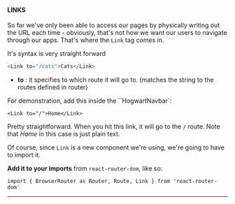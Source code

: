 
#### **LINKS**

So far we've only been able to access our pages by physically writing out the URL each time - obviously, that's not how we want our users to navigate through our apps. That's where the `Link` tag comes in.

It's syntax is very straight forward

```js
<Link to="/cats">Cats</Link>
```

- **to** : it specifies to which route it will go to. (matches the string to the routes defined in router)


For demonstration, add this inside the ``HogwartNavbar`:

  
```
<Link to="/">Home</Link>
```
  

Pretty straightforward. When you hit this link, it will go to the `/` route. Note that _Home_ in this case is just plain text.

  

Of course, since `Link` is a new component we're using, we're going to have to import it.

**Add it to your imports** from `react-router-dom`, like so:

  
```
import { BrowserRouter as Router, Route, Link } from 'react-router-dom'
```
---
